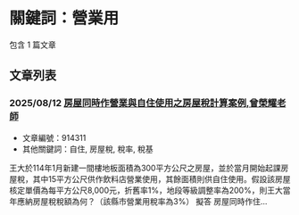 # 關鍵詞：營業用

包含 1 篇文章

## 文章列表

### 2025/08/12 [房屋同時作營業與自住使用之房屋稅計算案例,曾榮耀老師](../../articles/914311_%E6%88%BF%E5%B1%8B%E5%90%8C%E6%99%82%E4%BD%9C%E7%87%9F%E6%A5%AD%E8%88%87%E8%87%AA%E4%BD%8F%E4%BD%BF%E7%94%A8%E4%B9%8B%E6%88%BF%E5%B1%8B%E7%A8%85%E8%A8%88%E7%AE%97%E6%A1%88%E4%BE%8B%2C%E6%9B%BE%E6%A6%AE%E8%80%80%E8%80%81%E5%B8%AB.md)
- 文章編號：914311
- 其他關鍵詞：自住, 房屋稅, 稅率, 稅基

王大於114年1月新建一間樓地板面積為300平方公尺之房屋，並於當月開始起課房屋稅，其中15平方公尺供作飲料店營業使用，其餘面積則供自住使用。假設該房屋核定單價為每平方公尺8,000元，折舊率1%，地段等級調整率為200%，則王大當年應納房屋稅稅額為何？（該縣市營業用稅率為3%） 擬答 房屋同時作住...
